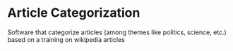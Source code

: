 # Article Categorization
Software that categorize articles (among themes like politics, science, etc.) based on a training on wikipedia articles
